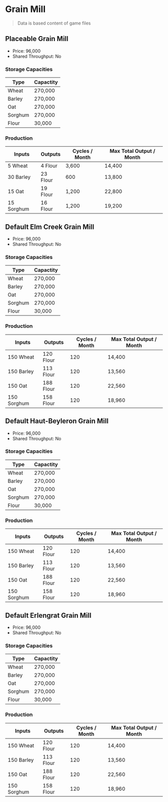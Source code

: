 # Grain Mill

> Data is based content of game files

## Placeable Grain Mill

- Price: 96,000
- Shared Throughput: No

### Storage Capacities

| Type | Capactity |
|---|---|
|Wheat|270,000|
|Barley|270,000|
|Oat|270,000|
|Sorghum|270,000|
|Flour|30,000|

### Production

| Inputs | Outputs | Cycles / Month | Max Total Output / Month |
|---|---|---|---|
| 5 Wheat | 4 Flour | 3,600 | 14,400 |
| 30 Barley | 23 Flour | 600 | 13,800 |
| 15 Oat | 19 Flour | 1,200 | 22,800 |
| 15 Sorghum | 16 Flour | 1,200 | 19,200 |

## Default Elm Creek Grain Mill

- Price: 96,000
- Shared Throughput: No

### Storage Capacities

| Type | Capactity |
|---|---|
|Wheat|270,000|
|Barley|270,000|
|Oat|270,000|
|Sorghum|270,000|
|Flour|30,000|

### Production

| Inputs | Outputs | Cycles / Month | Max Total Output / Month |
|---|---|---|---|
| 150 Wheat | 120 Flour | 120 | 14,400 |
| 150 Barley | 113 Flour | 120 | 13,560 |
| 150 Oat | 188 Flour | 120 | 22,560 |
| 150 Sorghum | 158 Flour | 120 | 18,960 |

## Default Haut-Beyleron Grain Mill

- Price: 96,000
- Shared Throughput: No

### Storage Capacities

| Type | Capactity |
|---|---|
|Wheat|270,000|
|Barley|270,000|
|Oat|270,000|
|Sorghum|270,000|
|Flour|30,000|

### Production

| Inputs | Outputs | Cycles / Month | Max Total Output / Month |
|---|---|---|---|
| 150 Wheat | 120 Flour | 120 | 14,400 |
| 150 Barley | 113 Flour | 120 | 13,560 |
| 150 Oat | 188 Flour | 120 | 22,560 |
| 150 Sorghum | 158 Flour | 120 | 18,960 |

## Default Erlengrat Grain Mill

- Price: 96,000
- Shared Throughput: No

### Storage Capacities

| Type | Capactity |
|---|---|
|Wheat|270,000|
|Barley|270,000|
|Oat|270,000|
|Sorghum|270,000|
|Flour|30,000|

### Production

| Inputs | Outputs | Cycles / Month | Max Total Output / Month |
|---|---|---|---|
| 150 Wheat | 120 Flour | 120 | 14,400 |
| 150 Barley | 113 Flour | 120 | 13,560 |
| 150 Oat | 188 Flour | 120 | 22,560 |
| 150 Sorghum | 158 Flour | 120 | 18,960 |